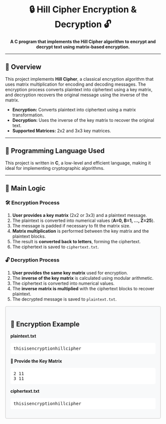 <h1 align="center">🔒 Hill Cipher Encryption & Decryption 🔓</h1>

<p align="center">
  <strong>A C program that implements the Hill Cipher algorithm to encrypt and decrypt text using matrix-based encryption.</strong>
</p>

---

## 📌 Overview

This project implements **Hill Cipher**, a classical encryption algorithm that uses matrix multiplication for encoding and decoding messages. The encryption process converts plaintext into ciphertext using a key matrix, and decryption recovers the original message using the inverse of the matrix.

- **Encryption:** Converts plaintext into ciphertext using a matrix transformation.
- **Decryption:** Uses the inverse of the key matrix to recover the original text.
- **Supported Matrices:** 2x2 and 3x3 key matrices.

---

## 🚀 Programming Language Used

This project is written in **C**, a low-level and efficient language, making it ideal for implementing cryptographic algorithms.

---

## 🔑 Main Logic

### 🛠 Encryption Process
1. **User provides a key matrix** (2x2 or 3x3) and a plaintext message.
2. The plaintext is converted into numerical values (**A=0, B=1, ..., Z=25**).
3. The message is padded if necessary to fit the matrix size.
4. **Matrix multiplication** is performed between the key matrix and the plaintext blocks.
5. The result is **converted back to letters**, forming the ciphertext.
6. The ciphertext is saved to `ciphertext.txt`.

### 🔓 Decryption Process
1. **User provides the same key matrix** used for encryption.
2. The **inverse of the key matrix** is calculated using modular arithmetic.
3. The ciphertext is converted into numerical values.
4. The **inverse matrix is multiplied** with the ciphertext blocks to recover plaintext.
5. The decrypted message is saved to `plaintext.txt`.
   
<div style="border: 2px solid #ddd; padding: 15px; border-radius: 5px; background: #f8f9fa;">
  <h2>🧵 Encryption Example</h2>

  <strong>plaintext.txt</strong>
  <pre style="background:#fff;padding:10px;border-radius:5px;">thisisencryptionhillcipher</pre>

  <strong>🔹 Provide the Key Matrix</strong>
  <pre style="background:#fff;padding:10px;border-radius:5px;">2 11<br>3 11</pre>

  <strong>ciphertext.txt</strong>
  <pre style="background:#fff;padding:10px;border-radius:5px;">thisisencryptionhillcipher</pre>
</div>


